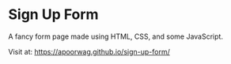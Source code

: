 # Sign Up Form  

A fancy form page made using HTML, CSS, and some JavaScript.  

Visit at: https://apoorwag.github.io/sign-up-form/  
